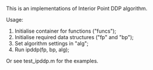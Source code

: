 This is an implementations of Interior Point DDP algorithm.

Usage:
1) Initialise container for functions ("funcs");
2) Initialise required data structures ("fp" and "bp");
3) Set algorithm settings in "alg";
4) Run ipddp(fp, bp, alg);

Or see test_ipddp.m for the examples.
